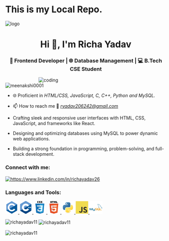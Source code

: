 #  This is my Local Repo.
![logo]()
<h1 align="center">Hi 👋, I'm Richa Yadav</h1>
<h3 align="center">🚀 Frontend Developer | 🌐 Database Management | 💻 B.Tech CSE Student</h3>

<img align="right" alt="coding" width="400" src="https://user-images.githubusercontent.com/55389276/140866485-8fb1c876-9a8f-4d6a-98dc-08c4981eaf70.gif">

<p align="left"> <img src="https://komarev.com/ghpvc/?username=meenakshi0001&label=Profile%20views&color=0e75b6&style=flat" alt="meenakshi0001" /> </p>

- 🌐 Proficient in *HTML/CSS, JavaScript, C, C++, Python and MySQL.*

- 📫 How to reach me 📧 *ryadav206242@gmail.com*

- Crafting sleek and responsive user interfaces with HTML, CSS, JavaScript, and frameworks like React.

- Designing and optimizing databases using MySQL to power dynamic web applications.

- Building a strong foundation in programming, problem-solving, and full-stack development.


<h3 align="left">Connect with me:</h3>
<p align="left">
<a href="https://www.linkedin.com/in/richayadav26" target="blank"><img align="center" src="https://raw.githubusercontent.com/rahuldkjain/github-profile-readme-generator/master/src/images/icons/Social/linked-in-alt.svg" alt="https://www.linkedin.com/in/richayadav26" height="30" width="40" /></a>
</p>

<h3 align="left">Languages and Tools:</h3>
<p align="left"> <a href="https://www.cprogramming.com/" target="_blank" rel="noreferrer"> <img src="https://raw.githubusercontent.com/devicons/devicon/master/icons/c/c-original.svg" alt="c" width="40" height="40"/> </a> <a href="https://cplusplus.com/" target="_blank" rel="noreferrer">
  <img src="https://raw.githubusercontent.com/devicons/devicon/master/icons/cplusplus/cplusplus-original.svg" alt="C++" width="40" height="40" />
</a><a href="https://www.w3schools.com/css/" target="_blank" rel="noreferrer"> <img src="https://raw.githubusercontent.com/devicons/devicon/master/icons/css3/css3-original-wordmark.svg" alt="css3" width="40" height="40"/> </a> <a href="https://www.w3.org/html/" target="_blank" rel="noreferrer"> <img src="https://raw.githubusercontent.com/devicons/devicon/master/icons/html5/html5-original-wordmark.svg" alt="html5" width="40" height="40"/> </a> <a href="https://www.python.com" target="_blank" rel="noreferrer"> <img src="https://raw.githubusercontent.com/devicons/devicon/master/icons/python/python-original.svg" alt="java" width="40" height="40"/> </a> <a href="https://developer.mozilla.org/en-US/docs/Web/JavaScript" target="_blank" rel="noreferrer"> <img src="https://raw.githubusercontent.com/devicons/devicon/master/icons/javascript/javascript-original.svg" alt="javascript" width="40" height="40"/> </a> <a href="https://www.mysql.com/" target="_blank" rel="noreferrer"> <img src="https://raw.githubusercontent.com/devicons/devicon/master/icons/mysql/mysql-original-wordmark.svg" alt="mysql" width="40" height="40"/> </a> <a target="_blank" rel="noreferrer"> </a>  </p>

<p><img align="left" src="https://github-readme-stats.vercel.app/api/top-langs?username=richayadav11&show_icons=true&locale=en&layout=compact" alt="richayadav11" /></p>

<p>&nbsp;<img align="center" src="https://github-readme-stats.vercel.app/api?username=richayadav11&show_icons=true&locale=en" alt="richayadav11" /></p>

<p><img align="center" src="https://github-readme-streak-stats.herokuapp.com/?user=richayadav11&" alt="richayadav11" /></p>

